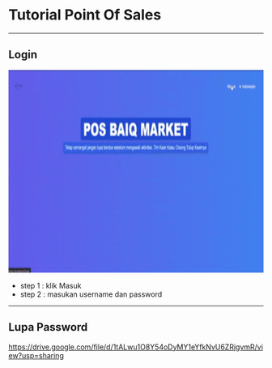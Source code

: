 # Tutorial Point Of Sales

---

## Login 
<img src="tutor/login.gif" width="600" height="400" />

- step 1 : klik Masuk
- step 2 : masukan username dan password

---

## Lupa Password
https://drive.google.com/file/d/1tALwu1O8Y54oDyMY1eYfkNvU6ZRjgvmR/view?usp=sharing
